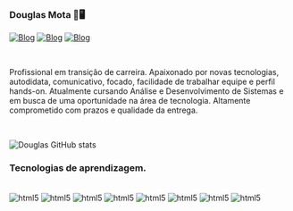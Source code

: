 ### Douglas Mota 🤖🖥️

[![Blog](https://img.shields.io/badge/Facebook-1877F2?style=for-the-badge&logo=facebook&logoColor=white)](https://www.facebook.com/H3llGow)  [![Blog](https://img.shields.io/badge/Instagram-E4405F?style=for-the-badge&logo=instagram&logoColor=white)](https://www.instagram.com/h3llgow/)  [![Blog](https://img.shields.io/badge/LinkedIn-0077B5?style=for-the-badge&logo=linkedin&logoColor=white)](https://www.linkedin.com/in/douglas-mota-3a581b237)
</div><br/>

Profissional em transição de carreira. 
Apaixonado por novas tecnologias, autodidata, comunicativo, focado, facilidade de trabalhar equipe e perfil hands-on. Atualmente cursando Análise e Desenvolvimento de Sistemas e em busca de uma oportunidade na área de tecnologia. Altamente comprometido com prazos e qualidade da entrega.
</div><br/>

![Douglas GitHub stats](https://github-readme-stats.vercel.app/api?username=Hellgow&show_icons=true&theme=dracula)

### Tecnologias de aprendizagem.

<div style="display: inline_block"><br/>
  <img align="center" alt="html5" src="https://img.shields.io/badge/HTML5-E34F26?style=for-the-badge&logo=html5&logoColor=white" /> <img align="center" alt="html5" src="https://img.shields.io/badge/CSS3-1572B6?style=for-the-badge&logo=css3&logoColor=white" /> <img align="center" alt="html5" src="https://img.shields.io/badge/Java-ED8B00?style=for-the-badge&logo=java&logoColor=white" /> <img align="center" alt="html5" src="https://img.shields.io/badge/JavaScript-323330?style=for-the-badge&logo=javascript&logoColor=F7DF1E" /> <img align="center" alt="html5" src="https://img.shields.io/badge/TypeScript-007ACC?style=for-the-badge&logo=typescript&logoColor=white" /> <img align="center" alt="html5" src="https://img.shields.io/badge/Angular-DD0031?style=for-the-badge&logo=angular&logoColor=white" /> <img align="center" alt="html5" src="https://img.shields.io/badge/Spring-6DB33F?style=for-the-badge&logo=spring&logoColor=white" /> <img align="center" alt="html5" src="https://img.shields.io/badge/Python-3776AB?style=for-the-badge&logo=python&logoColor=white" />

